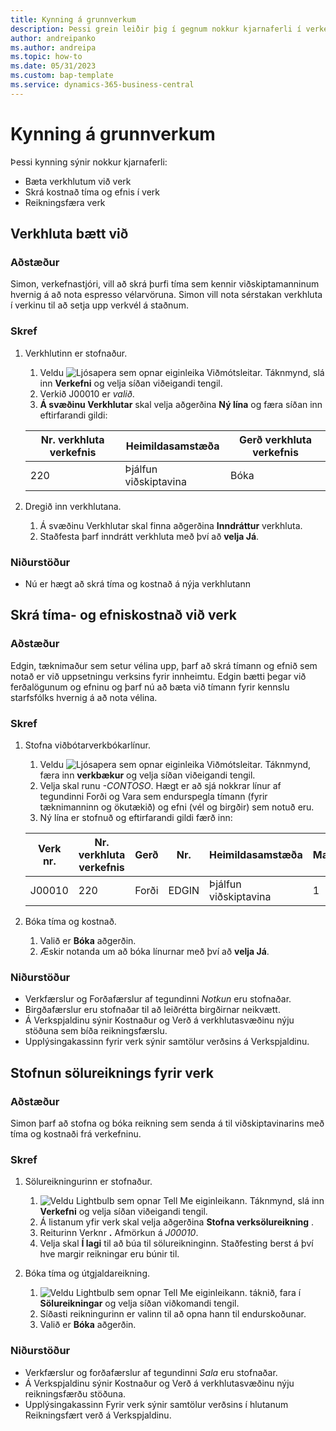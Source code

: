 ```yaml
---
title: Kynning á grunnverkum
description: Þessi grein leiðir þig í gegnum nokkur kjarnaferli í verkefnastjórnun.
author: andreipanko
ms.author: andreipa
ms.topic: how-to
ms.date: 05/31/2023
ms.custom: bap-template
ms.service: dynamics-365-business-central
---
```

# <a name="walkthrough-of-basic-jobs"></a>Kynning á grunnverkum

Þessi kynning sýnir nokkur kjarnaferli:

- Bæta verkhlutum við verk
- Skrá kostnað tíma og efnis í verk
- Reikningsfæra verk

## <a name="adding-a-project-task"></a>Verkhluta bætt við

### <a name="scenario"></a>Aðstæður

Simon, verkefnastjóri, vill að skrá þurfi tíma sem kennir viðskiptamanninum hvernig á að nota espresso vélarvöruna. Simon vill nota sérstakan verkhluta í verkinu til að setja upp verkvél á staðnum.

### <a name="steps"></a>Skref

1. Verkhlutinn er stofnaður.

    1. Veldu ![Ljósapera sem opnar eiginleika Viðmótsleitar.](../../media/ui-search/search_small.png "Segðu mér hvað þú vilt gera") Táknmynd, slá inn **Verkefni** og velja síðan viðeigandi tengil.  
    2. Verkið J00010 er *valið*.
    3.  **Á svæðinu Verkhlutar** skal velja aðgerðina **Ný lína** og færa síðan inn eftirfarandi gildi:
 
    |Nr. verkhluta verkefnis|Heimildasamstæða|Gerð verkhluta verkefnis|
    |------------|-----------|-------------|  
    |220|Þjálfun viðskiptavina|Bóka|

2. Dregið inn verkhlutana.
   1. Á svæðinu Verkhlutar skal finna aðgerðina **Inndráttur** verkhluta.
   2. Staðfesta þarf inndrátt verkhluta með því að **velja Já**.

### <a name="results"></a>Niðurstöður

 - Nú er hægt að skrá tíma og kostnað á nýja verkhlutann

## <a name="record-time-and-material-expenses-to-a-project"></a>Skrá tíma- og efniskostnað við verk

### <a name="scenario-1"></a>Aðstæður

Edgin, tæknimaður sem setur vélina upp, þarf að skrá tímann og efnið sem notað er við uppsetningu verksins fyrir innheimtu. Edgin bætti þegar við ferðalögunum og efninu og þarf nú að bæta við tímann fyrir kennslu starfsfólks hvernig á að nota vélina.

### <a name="steps-1"></a>Skref

1. Stofna viðbótarverkbókarlínur.

    1. Veldu ![Ljósapera sem opnar eiginleika Viðmótsleitar.](../../media/ui-search/search_small.png "Segðu mér hvað þú vilt gera") Táknmynd, færa inn **verkbækur** og velja síðan viðeigandi tengil.  
    2. Velja skal runu *-CONTOSO*. Hægt er að sjá nokkrar línur af tegundinni Forði og Vara sem endurspegla tímann (fyrir tæknimanninn og ökutækið) og efni (vél og birgðir) sem notuð eru.
    3. Ný lína er stofnuð og eftirfarandi gildi færð inn:
 
    |Verk nr.|Nr. verkhluta verkefnis|Gerð|Nr.|Heimildasamstæða|Magn|
    |-------|------------|----|---|-----------|--------|  
    |J00010|220|Forði|EDGIN|Þjálfun viðskiptavina|1|

2. Bóka tíma og kostnað.
   1. Valið er **Bóka** aðgerðin.
   2. Æskir notanda um að bóka línurnar með því að **velja Já**.

### <a name="results-1"></a>Niðurstöður

- Verkfærslur og Forðafærslur af tegundinni *Notkun* eru stofnaðar.
- Birgðafærslur eru stofnaðar til að leiðrétta birgðirnar neikvætt.
- Á Verkspjaldinu sýnir Kostnaður og Verð á verkhlutasvæðinu nýju stöðuna sem bíða reikningsfærslu.
- Upplýsingakassinn fyrir verk sýnir samtölur verðsins á Verkspjaldinu.

## <a name="creating-a-sales-invoice-for-a-project"></a>Stofnun sölureiknings fyrir verk

### <a name="scenario-2"></a>Aðstæður

Simon þarf að stofna og bóka reikning sem senda á til viðskiptavinarins með tíma og kostnaði frá verkefninu.

### <a name="steps-2"></a>Skref

1. Sölureikningurinn er stofnaður.

    1.  ![Veldu Lightbulb sem opnar Tell Me eiginleikann.](../../media/ui-search/search_small.png "Segðu mér hvað þú vilt gera") Táknmynd, slá inn **Verkefni** og velja síðan viðeigandi tengil.  
    2. Á listanum yfir verk skal velja aðgerðina **Stofna verksölureikning** .
    3. Reiturinn Verknr **.** Afmörkun á *J00010*.
    4. Velja skal **Í lagi** til að búa til sölureikninginn. Staðfesting berst á því hve margir reikningar eru búnir til.

2. Bóka tíma og útgjaldareikning.

   1.  ![Veldu Lightbulb sem opnar Tell Me eiginleikann.](../../media/ui-search/search_small.png "Segðu mér hvað þú vilt gera") táknið, fara í **Sölureikningar** og velja síðan viðkomandi tengil.  
   2. Síðasti reikningurinn er valinn til að opna hann til endurskoðunar.
   3. Valið er **Bóka** aðgerðin.

### <a name="results-2"></a>Niðurstöður

- Verkfærslur og forðafærslur af tegundinni *Sala* eru stofnaðar.
- Á Verkspjaldinu sýnir Kostnaður og Verð á verkhlutasvæðinu nýju reikningsfærðu stöðuna.
- Upplýsingakassinn Fyrir verk sýnir samtölur verðsins í hlutanum Reikningsfært verð á Verkspjaldinu.
